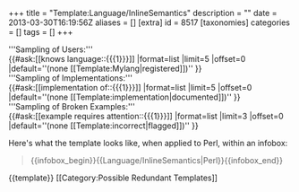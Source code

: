 +++
title = "Template:Language/InlineSemantics"
description = ""
date = 2013-03-30T16:19:56Z
aliases = []
[extra]
id = 8517
[taxonomies]
categories = []
tags = []
+++

<includeonly>'''Sampling of Users:'''<br/>
{{#ask:[[knows language::{{{1}}}]]
|format=list
|limit=5
|offset=0
|default=''(none [[Template:Mylang|registered]])''
}}<br/>
'''Sampling of Implementations:'''<br/>
{{#ask:[[implementation of::{{{1}}}]]
|format=list
|limit=5
|offset=0
|default=''(none [[Template:implementation|documented]])''
}}<br/>
'''Sampling of Broken Examples:'''<br/>
{{#ask:[[example requires attention::{{{1}}}]]
|format=list
|limit=3
|offset=0
|default=''(none [[Template:incorrect|flagged]])''
}}</includeonly><noinclude>

Here's what the template looks like, when applied to Perl, within an infobox:
<blockquote>{{infobox_begin}}{{Language/InlineSemantics|Perl}}{{infobox_end}}</blockquote>

{{template}}
[[Category:Possible Redundant Templates]]

